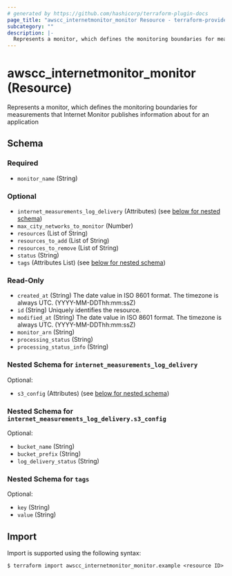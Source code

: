 ```yaml
---
# generated by https://github.com/hashicorp/terraform-plugin-docs
page_title: "awscc_internetmonitor_monitor Resource - terraform-provider-awscc"
subcategory: ""
description: |-
  Represents a monitor, which defines the monitoring boundaries for measurements that Internet Monitor publishes information about for an application
---
```


# awscc_internetmonitor_monitor (Resource)

Represents a monitor, which defines the monitoring boundaries for measurements that Internet Monitor publishes information about for an application



<!-- schema generated by tfplugindocs -->
## Schema

### Required

- `monitor_name` (String)

### Optional

- `internet_measurements_log_delivery` (Attributes) (see [below for nested schema](#nestedatt--internet_measurements_log_delivery))
- `max_city_networks_to_monitor` (Number)
- `resources` (List of String)
- `resources_to_add` (List of String)
- `resources_to_remove` (List of String)
- `status` (String)
- `tags` (Attributes List) (see [below for nested schema](#nestedatt--tags))

### Read-Only

- `created_at` (String) The date value in ISO 8601 format. The timezone is always UTC. (YYYY-MM-DDThh:mm:ssZ)
- `id` (String) Uniquely identifies the resource.
- `modified_at` (String) The date value in ISO 8601 format. The timezone is always UTC. (YYYY-MM-DDThh:mm:ssZ)
- `monitor_arn` (String)
- `processing_status` (String)
- `processing_status_info` (String)

<a id="nestedatt--internet_measurements_log_delivery"></a>
### Nested Schema for `internet_measurements_log_delivery`

Optional:

- `s3_config` (Attributes) (see [below for nested schema](#nestedatt--internet_measurements_log_delivery--s3_config))

<a id="nestedatt--internet_measurements_log_delivery--s3_config"></a>
### Nested Schema for `internet_measurements_log_delivery.s3_config`

Optional:

- `bucket_name` (String)
- `bucket_prefix` (String)
- `log_delivery_status` (String)



<a id="nestedatt--tags"></a>
### Nested Schema for `tags`

Optional:

- `key` (String)
- `value` (String)

## Import

Import is supported using the following syntax:

```shell
$ terraform import awscc_internetmonitor_monitor.example <resource ID>
```
